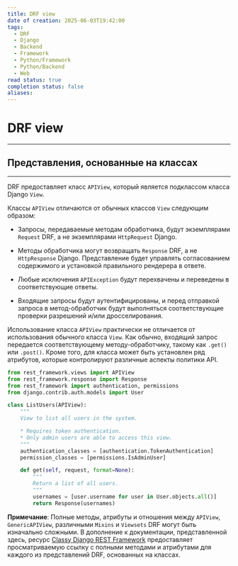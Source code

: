 ```yaml
---
title: DRF view
date of creation: 2025-06-03T19:42:00
tags:
  - DRF
  - Django
  - Backend
  - Framework
  - Python/Framework
  - Python/Backend
  - Web
read status: true
completion status: false
aliases:
---
```

# DRF view
---

## Представления, основанные на классах
---

DRF предоставляет класс `APIView`, который является подклассом класса Django `View`.

Классы `APIView` отличаются от обычных классов `View` следующим образом:

- Запросы, передаваемые методам обработчика, будут экземплярами `Request` DRF, а не экземплярами `HttpRequest` Django.
    
- Методы обработчика могут возвращать `Response` DRF, а не `HttpResponse` Django. Представление будет управлять согласованием содержимого и установкой правильного рендерера в ответе.
    
- Любые исключения `APIException` будут перехвачены и переведены в соответствующие ответы.
    
- Входящие запросы будут аутентифицированы, и перед отправкой запроса в метод-обработчик будут выполняться соответствующие проверки разрешений и/или дросселирования.
    

Использование класса `APIView` практически не отличается от использования обычного класса `View`. Как обычно, входящий запрос передается соответствующему методу-обработчику, такому как `.get()` или `.post()`. Кроме того, для класса может быть установлен ряд атрибутов, которые контролируют различные аспекты политики API.

```python
from rest_framework.views import APIView
from rest_framework.response import Response
from rest_framework import authentication, permissions
from django.contrib.auth.models import User

class ListUsers(APIView):
    """
    View to list all users in the system.

    * Requires token authentication.
    * Only admin users are able to access this view.
    """
    authentication_classes = [authentication.TokenAuthentication]
    permission_classes = [permissions.IsAdminUser]

    def get(self, request, format=None):
        """
        Return a list of all users.
        """
        usernames = [user.username for user in User.objects.all()]
        return Response(usernames)
```

**Примечание**: Полные методы, атрибуты и отношения между `APIView`, `GenericAPIView`, различными `Mixins` и `Viewsets` DRF могут быть изначально сложными. В дополнение к документации, представленной здесь, ресурс [Classy Django REST Framework](http://www.cdrf.co/) предоставляет просматриваемую ссылку с полными методами и атрибутами для каждого из представлений DRF, основанных на классах.
